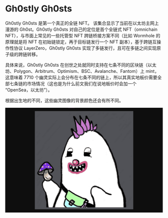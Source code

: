 # Gh0stly Gh0sts

Gh0stly Gh0sts 是第一个真正的全链 NFT。 该集合显示了当前在以太坊主网上漫游的 Gh0st。Gh0stly Gh0sts 对自己的定位是首个全链式 NFT（omnichain NFT），与市面上常见的一些托管型 NFT  跨链桥接方案不同（比如 Wormhole 的原理就是将 NFT 在初始链锁定，再于目标链发行一个 NFT 副本），基于跨链互操作性协议 LayerZero，Gh0stly Gh0sts 实现了多链发行，且可在多链之间实现原子级的跨链转移。

具体来说，Gh0stly Gh0sts 在创世之处就同时支持在七条不同的区块链（以太坊、Polygon、Arbitrum、Optimism、BSC、Avalanche、Fantom）上 mint，这意味着 7710 个幽灵实际上会分布在七条不同的链上，所以其真实地板价需要全部七条链的市场情况（这也是为什么前文我们在说地板价时会加一个 “OpenSea，以太坊”）。

根据出生地的不同，这些幽灵图像的背景颜色还会有所不同。

![gh0stlygh0sts-dapp-collectibles-ethereum-image1_96074668e17cca9b1a9effb872a4995e](gh0stlygh0sts-dapp-collectibles-ethereum-image1_96074668e17cca9b1a9effb872a4995e.png)
